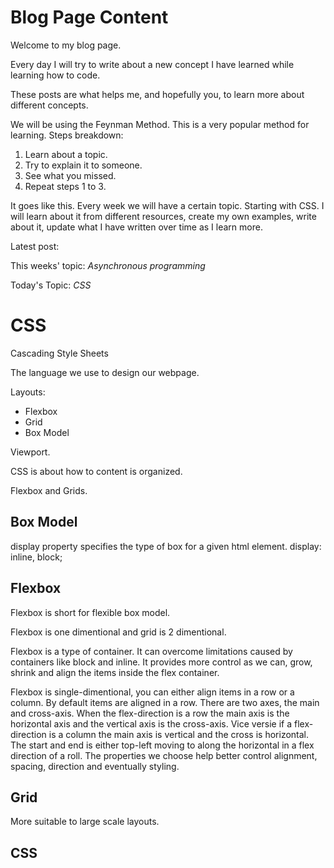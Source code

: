 # Blog Page Content

Welcome to my blog page.

Every day I will try to write about a new concept I have learned while learning how to code.

These posts are what helps me, and hopefully you, to learn more about different concepts.

We will be using the Feynman Method. This is a very popular method for learning.
Steps breakdown:

1. Learn about a topic.
2. Try to explain it to someone.
3. See what you missed.
4. Repeat steps 1 to 3.

It goes like this. Every week we will have a certain topic. Starting with CSS.
I will learn about it from different resources, create my own examples, write about it,
update what I have written over time as I learn more.

Latest post:

This weeks' topic:
_Asynchronous programming_

Today's Topic:
_CSS_

# CSS

Cascading Style Sheets

The language we use to design our webpage.

Layouts:

- Flexbox
- Grid
- Box Model

Viewport.

CSS is about how to content is organized.

Flexbox and Grids.

## Box Model

display property specifies the type of box for a given html element.
display: inline, block;

## Flexbox

Flexbox is short for flexible box model.

Flexbox is one dimentional and grid is 2 dimentional.

Flexbox is a type of container. It can overcome limitations caused by containers like block and inline.
It provides more control as we can, grow, shrink and align the items inside the flex container.

Flexbox is single-dimentional, you can either align items in a row or a column.
By default items are aligned in a row. There are two axes, the main and cross-axis.
When the flex-direction is a row the main axis is the horizontal axis and the vertical axis is the cross-axis.
Vice versie if a flex-direction is a column the main axis is vertical and the cross is horizontal.
The start and end is either top-left moving to along the horizontal in a flex direction of a roll.
The properties we choose help better control alignment, spacing, direction and eventually styling.

## Grid

More suitable to large scale layouts.

## CSS
